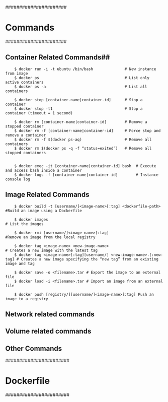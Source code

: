 ######################
# Commands           #
######################

## Container Related Commands##

		$ docker run -i -t ubuntu /bin/bash  			 # New instance from image
		$ docker ps										 # List only active containers
		$ docker ps -a 									 # List all containers

		$ docker stop [container-name|container-id]		 # Stop a container
		$ docker stop -t1								 # Stop a container (timeout = 1 second)

		$ docker rm [container-name|container-id] 		 # Remove a stopped container
		$ docker rm -f [container-name|container-id] 	 # Force stop and remove a container
		$ docker rm -f $(docker ps-aq) 					 # Remove all containers
		$ docker rm $(docker ps -q -f “status=exited”) 	 # Remove all stopped containers


		$ docker exec -it [container-name|container-id] bash  # Execute and access bash inside a container
		$ docker logs -f [container-name|container-id]        # Instance console log
		
## Image Related Commands ##

		$ docker build -t [username/]<image-name>[:tag] <dockerfile-path>  #Build an image using a Dockerfile

		$ docker images 													# List the images

		$ docker rmi [username/]<image-name>[:tag]  						#Remove an image from the local registry
		
		$ docker tag <image-name> <new-image-name>     						# Creates a new image with the latest tag
		$ docker tag <image-name>[:tag][username/] <new-image-name>.[:new-tag] # Creates a new image specifying the “new tag” from an existing image and tag
		
		$ docker save -o <filename>.tar # Export the image to an external file
		$ docker load -i <filename>.tar # Import an image from an external file

		$ docker push [registry/][username/]<image-name>[:tag] Push an image to a registry
		
## Network related commands ##

## Volume related commands ##

## Other Commands ##

#######################
# Dockerfile          #
#######################
